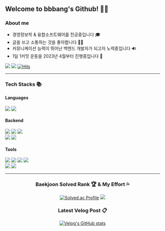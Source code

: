 ## Welcome to bbbang's Github! 👋🏻

### About me 
<ul style = "list-style-type:square;">
<li> 경영정보학 & 융합소프트웨어를 전공중입니다 🎓 </li>
<li> 글을 쓰고 소통하는 것을 좋아합니다 ✍🏻 </li>
<li> 커뮤니케이션 능력이 뛰어난 백엔드 개발자가 되고자 노력중입니다 🔊 </li>
<li> 1일 1커밋 운동을 2023년 4월부터 진행중입니다 🌱 </li>
</ul>

<a href="https://velog.io/@hsh111366"><img src="https://img.shields.io/badge/Velog-11B48A?style=flat-square&logo=Vimeo&logoColor=white&link=https://velog.io/@hsh111366"/></a>
<a href="mailto:hchsa77@gmail.com"><img src="https://img.shields.io/badge/Gmail-d14836?style=flat-square&logo=Gmail&logoColor=white&link=hchsa77@gmail.com"/></a>
[![Hits](https://hits.seeyoufarm.com/api/count/incr/badge.svg?url=https://github.com/bbbang105&icon=github.svg&icon_color=%23E7E7E7&title=github&edge_flat=false)](https://hits.seeyoufarm.com)

---
###  Tech Stacks 📚
#### Languages 
<div>
<img src="https://img.shields.io/badge/java-007396?style=for-the-badge&logo=java&logoColor=white"> 
<img src="https://img.shields.io/badge/python-3776AB?style=for-the-badge&logo=python&logoColor=white">
</div>

#### Backend
<div>
<img src="https://img.shields.io/badge/springboot-6DB33F?style=for-the-badge&logo=springboot&logoColor=white">
<img src="https://img.shields.io/badge/postman-FF6C37?style=for-the-badge&logo=postman&logoColor=white">
<img src="https://img.shields.io/badge/mysql-4479A1?style=for-the-badge&logo=mysql&logoColor=white">
<br>
<img src="https://img.shields.io/badge/Docker-2496ED?style=for-the-badge&logo=Docker&logoColor=white"/>
<img src="https://img.shields.io/badge/jenkins-24939?style=for-the-badge&logo=jenkins&logoColor=white"/>
</div>

#### Tools
<div>
<img src="https://img.shields.io/badge/github-181717?style=for-the-badge&logo=github&logoColor=white">
<img src="https://img.shields.io/badge/slack-4A154B?style=for-the-badge&logo=slack&logoColor=white"/>
<img src="https://img.shields.io/badge/Discord-5865F2?style=for-the-badge&logo=Discord&logoColor=white"/>
<img src="https://img.shields.io/badge/notion-000000?style=for-the-badge&logo=notion&logoColor=white"/>
<br>
<img src="https://img.shields.io/badge/Visual%20Studio%20Code-007ACC?style=for-the-badge&logo=VisualStudioCode&logoColor=white" />
<img src="https://img.shields.io/badge/intellijidea-000000?style=for-the-badge&logo=intellijidea&logoColor=white" />
</div>

---
<div align = center>
	
### Baekjoon Solved Rank 🏆 & My Effort 💦
	
[![Solved.ac Profile](http://mazassumnida.wtf/api/v2/generate_badge?boj=hsh111366)](https://solved.ac/hsh111366)
<img src="http://mazandi.herokuapp.com/api?handle=hsh111366&theme=cold"/>

</div>

<div align = center>

### Latest Velog Post 📋

[![Velog's GitHub stats](https://velog-readme-stats.vercel.app/api?name=hsh111366&color=)](https://github.com/hsh111366/velog-readme-stats)
</div>
